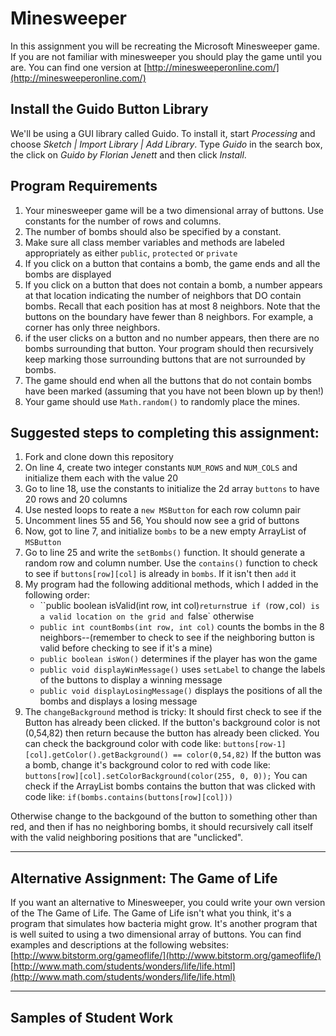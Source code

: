 Minesweeper
==================

In this assignment you will be recreating the Microsoft Minesweeper game. If you are not familiar with minesweeper you should play the game until you are. You can find one version at [http://minesweeperonline.com/](http://minesweeperonline.com/)

Install the Guido Button Library
--------------------------------
We'll be using a GUI library called Guido. To install it, start *Processing* and choose *Sketch | Import Library | Add Library*. Type *Guido* in the search box, the click on *Guido by Florian Jenett* and then click *Install*.

Program Requirements
--------------------
1. Your minesweeper game will be a two dimensional array of buttons. Use constants for the number of rows and columns.
2. The number of bombs should also be specified by a constant.
3. Make sure all class member variables and methods are labeled appropriately as either `public`, `protected` or `private`
4. If you click on a button that contains a bomb, the game ends and all the bombs are displayed
5. If you click on a button that does not contain a bomb, a number appears at that location indicating the number of neighbors that DO contain bombs. Recall that each position has at most 8 neighbors. Note that the buttons on the boundary have fewer than 8 neighbors. For example, a corner has only three neighbors.
6. if the user clicks on a button and no number appears, then there are no bombs surrounding that button. Your program should then recursively keep marking those surrounding buttons that are not surrounded by bombs.
7. The game should end when all the buttons that do not contain bombs have been marked (assuming that you have not been blown up by then!)
8. Your game should use `Math.random()` to randomly place the mines.


Suggested steps to completing this assignment:
----------------------------------------------
1. Fork and clone down this repository
2. On line 4, create two integer constants `NUM_ROWS` and `NUM_COLS` and initialize them each with the value 20  
2. Go to line 18, use the constants to initialize the 2d array `buttons` to have 20 rows and 20 columns
2. Use nested loops to reate a `new MSButton` for each row column pair
2. Uncomment lines 55 and 56, You should now see a grid of buttons
2. Now, got to line 7, and initialize `bombs` to be a new empty ArrayList of `MSButton`  
3. Go to line 25 and write the `setBombs()` function. It should generate a random row and column number. Use the `contains()` function to check to see if  `buttons[row][col]` is already in `bombs`. If it isn't then `add` it
3. My program had the following additional methods, which I added in the following order:  
	* ``public boolean isValid(int row, int col)` returns `true` if (`row`,`col`) is a valid location on the grid and `false` otherwise
	* `public int countBombs(int row, int col)` counts the bombs in the 8 neighbors--(remember to check to see if the neighboring button is valid before checking to see if it's a mine)
	* `public boolean isWon()` determines if the player has won the game
	* `public void displayWinMessage()` uses `setLabel` to change the labels of the buttons to display a winning message
	* `public void displayLosingMessage()` displays the positions of all the bombs and displays a losing message
4. The `changeBackground` method is tricky: It should first check to see if the Button has already been clicked. If the button's background color is not (0,54,82) then return because the button has already been clicked. You can check the background color with code like: 
`buttons[row-1][col].getColor().getBackground() == color(0,54,82)`
If the button was a bomb, change it's background color to red with code like: 
`buttons[row][col].setColorBackground(color(255, 0, 0));` You can check if the ArrayList bombs contains the button that was clicked with code like: 
`if(bombs.contains(buttons[row][col]))`  

Otherwise change to the backgound of the button to something other than red, and then if has no neighboring bombs, it should recursively call itself with the valid neighboring positions that are "unclicked".


***
Alternative Assignment: The Game of Life
----------------------------------------
If you want an alternative to Minesweeper, you could write your own version of the The Game of Life. The Game of Life isn't what you think, it's a program that simulates how bacteria might grow. It's another program that is well suited to using a two dimensional array of buttons. You can find examples and descriptions at the following websites:
[http://www.bitstorm.org/gameoflife/](http://www.bitstorm.org/gameoflife/)
[http://www.math.com/students/wonders/life/life.html](http://www.math.com/students/wonders/life/life.html)

***
Samples of Student Work
-----------------------

